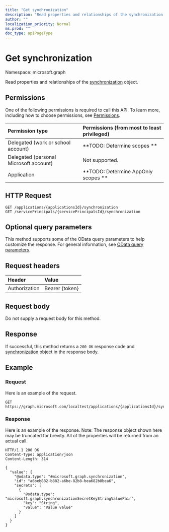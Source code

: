 ```yaml
---
title: "Get synchronization"
description: "Read properties and relationships of the synchronization object."
author: ""
localization_priority: Normal
ms.prod: ""
doc_type: apiPageType
---
```


# Get synchronization

Namespace: microsoft.graph

Read properties and relationships of the [synchronization](../resources/synchronization.md) object.

## Permissions
One of the following permissions is required to call this API. To learn more, including how to choose permissions, see [Permissions](/concepts/permissions-reference.md).

|Permission type|Permissions (from most to least privileged)|
|:---|:---|
|Delegated (work or school account)|**TODO: Determine scopes **|
|Delegated (personal Microsoft account)|Not supported.|
|Application|**TODO: Determine AppOnly scopes **|

## HTTP Request
<!-- {
  "blockType": "ignored"
}
-->
``` http
GET /applications/{applicationsId}/synchronization
GET /servicePrincipals/{servicePrincipalsId}/synchronization
```

## Optional query parameters
This method supports some of the OData query parameters to help customize the response. For general information, see [OData query parameters](/graph/query-parameters).

## Request headers
|Header|Value|
|:---|:---|
|Authorization|Bearer {token}|

## Request body
Do not supply a request body for this method.

## Response
If successful, this method returns a `200 OK` response code and [synchronization](../resources/synchronization.md) object in the response body.

## Example

### Request
Here is an example of the request.
<!-- {
  "blockType": "request",
  "name": "get_synchronization"
}
-->
``` http
GET https://graph.microsoft.com/localtest/applications/{applicationsId}/synchronization
```

### Response
Here is an example of the response. Note: The response object shown here may be truncated for brevity. All of the properties will be returned from an actual call.
<!-- {
  "blockType": "response",
  "truncated": true,
  "@odata.type": "microsoft.graph.synchronization"
}
-->
``` http
HTTP/1.1 200 OK
Content-Type: application/json
Content-Length: 314

{
  "value": {
    "@odata.type": "#microsoft.graph.synchronization",
    "id": "a6beb882-b882-a6be-82b8-bea682b8bea6",
    "secrets": [
      {
        "@odata.type": "microsoft.graph.synchronizationSecretKeyStringValuePair",
        "key": "String",
        "value": "Value value"
      }
    ]
  }
}
```

